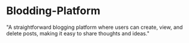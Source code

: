 # Blodding-Platform
"A straightforward blogging platform where users can create, view, and delete posts, making it easy to share thoughts and ideas."
